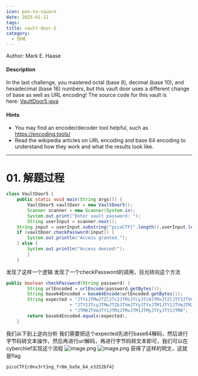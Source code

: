 ```yaml
---
icon: pen-to-square
date: 2025-01-12
tags: 
title: vault-door-5
category:
  - 领域
---
```

Author: Mark E. Haase

#### Description

In the last challenge, you mastered octal (base 8), decimal (base 10), and hexadecimal (base 16) numbers, but this vault door uses a different change of base as well as URL encoding! The source code for this vault is here: [VaultDoor5.java](https://jupiter.challenges.picoctf.org/static/d31ce4356bdfd15d33a9af7e35ab4d0a/VaultDoor5.java)
#### Hints
- You may find an encoder/decoder tool helpful, such as https://encoding.tools/
- Read the wikipedia articles on URL encoding and base 64 encoding to understand how they work and what the results look like.
---
# 01. 解题过程
```java
class VaultDoor5 {
    public static void main(String args[]) {
        VaultDoor5 vaultDoor = new VaultDoor5();
        Scanner scanner = new Scanner(System.in);
        System.out.print("Enter vault password: ");
        String userInput = scanner.next();
    String input = userInput.substring("picoCTF{".length(),userInput.length()-1);
    if (vaultDoor.checkPassword(input)) {
        System.out.println("Access granted.");
    } else {
        System.out.println("Access denied!");
        }
    }
```
发现了这样一个逻辑
发现了一个checkPassword的调用，目光转向这个方法
```java
public boolean checkPassword(String password) {
        String urlEncoded = urlEncode(password.getBytes());
        String base64Encoded = base64Encode(urlEncoded.getBytes());
        String expected = "JTYzJTMwJTZlJTc2JTMzJTcyJTc0JTMxJTZlJTY3JTVm"
                        + "JTY2JTcyJTMwJTZkJTVmJTYyJTYxJTM1JTY1JTVmJTM2"
                        + "JTM0JTVmJTY1JTMzJTMxJTM1JTMyJTYyJTY2JTM0";
        return base64Encoded.equals(expected);
    }
```
我们从下到上逆向分析
我们需要把这个expected先进行base64解码，然后进行字节码转文本操作，然后再进行url解码，再进行字节码转文本即可，我们可以在cyberchief实现这个流程
![image.png](https://cdn.jsdelivr.net/gh/fakeppa/blog-img/20250112200042.png)
![image.png](https://cdn.jsdelivr.net/gh/fakeppa/blog-img/20250112200139.png)
获得了这样的明文，这就是flag
```
picoCTF{c0nv3rt1ng_fr0m_ba5e_64_e3152bf4}
```
